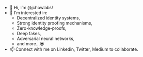 - 👋 Hi, I’m @jchowlabs!
- 👀 I'm interested in: 
   - Decentralized identity systems,
   - Strong identity proofing mechanisms,
   - Zero-knowledge-proofs, 
   - Deep fakes,
   - Adversarial neural networks,
   - and more...:sunglasses:
- 📫 Connect with me on Linkedin, Twitter, Medium to collaborate.

